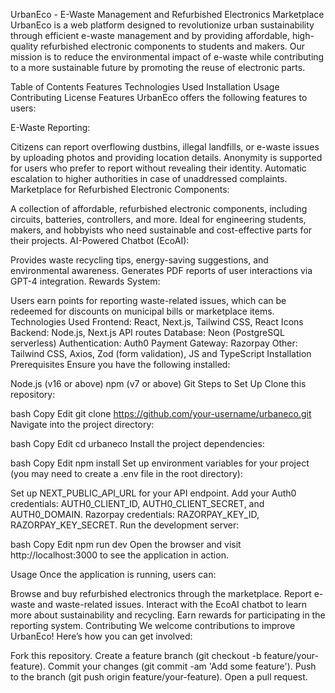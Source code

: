 UrbanEco - E-Waste Management and Refurbished Electronics Marketplace
UrbanEco is a web platform designed to revolutionize urban sustainability through efficient e-waste management and by providing affordable, high-quality refurbished electronic components to students and makers. Our mission is to reduce the environmental impact of e-waste while contributing to a more sustainable future by promoting the reuse of electronic parts.

Table of Contents
Features
Technologies Used
Installation
Usage
Contributing
License
Features
UrbanEco offers the following features to users:

E-Waste Reporting:

Citizens can report overflowing dustbins, illegal landfills, or e-waste issues by uploading photos and providing location details.
Anonymity is supported for users who prefer to report without revealing their identity.
Automatic escalation to higher authorities in case of unaddressed complaints.
Marketplace for Refurbished Electronic Components:

A collection of affordable, refurbished electronic components, including circuits, batteries, controllers, and more.
Ideal for engineering students, makers, and hobbyists who need sustainable and cost-effective parts for their projects.
AI-Powered Chatbot (EcoAI):

Provides waste recycling tips, energy-saving suggestions, and environmental awareness.
Generates PDF reports of user interactions via GPT-4 integration.
Rewards System:

Users earn points for reporting waste-related issues, which can be redeemed for discounts on municipal bills or marketplace items.
Technologies Used
Frontend: React, Next.js, Tailwind CSS, React Icons
Backend: Node.js, Next.js API routes
Database: Neon (PostgreSQL serverless)
Authentication: Auth0
Payment Gateway: Razorpay
Other: Tailwind CSS, Axios, Zod (form validation), JS and TypeScript
Installation
Prerequisites
Ensure you have the following installed:

Node.js (v16 or above)
npm (v7 or above)
Git
Steps to Set Up
Clone this repository:

bash
Copy
Edit
git clone https://github.com/your-username/urbaneco.git
Navigate into the project directory:

bash
Copy
Edit
cd urbaneco
Install the project dependencies:

bash
Copy
Edit
npm install
Set up environment variables for your project (you may need to create a .env file in the root directory):

Set up NEXT_PUBLIC_API_URL for your API endpoint.
Add your Auth0 credentials: AUTH0_CLIENT_ID, AUTH0_CLIENT_SECRET, and AUTH0_DOMAIN.
Razorpay credentials: RAZORPAY_KEY_ID, RAZORPAY_KEY_SECRET.
Run the development server:

bash
Copy
Edit
npm run dev
Open the browser and visit http://localhost:3000 to see the application in action.

Usage
Once the application is running, users can:

Browse and buy refurbished electronics through the marketplace.
Report e-waste and waste-related issues.
Interact with the EcoAI chatbot to learn more about sustainability and recycling.
Earn rewards for participating in the reporting system.
Contributing
We welcome contributions to improve UrbanEco! Here’s how you can get involved:

Fork this repository.
Create a feature branch (git checkout -b feature/your-feature).
Commit your changes (git commit -am 'Add some feature').
Push to the branch (git push origin feature/your-feature).
Open a pull request.